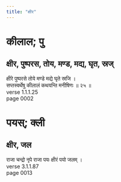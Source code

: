 ```yaml
---
title: "क्षीर"
---
```


# कीलाल; पु
## क्षीर, पुष्परस, तोय, मण्ड, मद्य, घृत, स्रज्
क्षीरे पुष्परसे तोये मण्डे मद्ये घृते स्रजि ।<br />सप्तस्वर्थेषु कीलालं कथयन्ति मनीषिणः ॥ २५ ॥<br />verse 1.1.1.25<br />page 0002

# पयस्; क्ली
## क्षीर, जल
राजा चन्द्रो नृपे राजा पयः क्षीरं पयो जलम् ।<br />verse 3.1.1.87<br />page 0013

